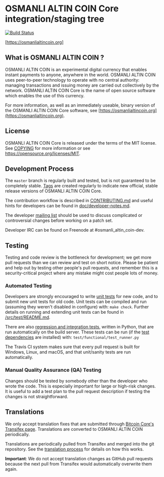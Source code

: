 OSMANLI ALTIN COIN Core integration/staging tree
=====================================

[![Build Status](https://travis-ci.org/osmanlialtincoin-project/osmanlialtincoin.svg?branch=master)](https://travis-ci.org/osmanlialtincoin-project/osmanlialtincoin)

[https://osmanlialtincoin.org]

What is OSMANLI ALTIN COIN ?
----------------

OSMANLI ALTIN COIN is an experimental digital currency that enables instant payments to
anyone, anywhere in the world. OSMANLI ALTIN COIN uses peer-to-peer technology to operate
with no central authority: managing transactions and issuing money are carried
out collectively by the network. OSMANLI ALTIN COIN Core is the name of open source
software which enables the use of this currency.

For more information, as well as an immediately useable, binary version of
the OSMANLI ALTIN COIN Core software, see [https://osmanlialtincoin.org](https://osmanlialtincoin.org).

License
-------

OSMANLI ALTIN COIN Core is released under the terms of the MIT license. See [COPYING](COPYING) for more
information or see https://opensource.org/licenses/MIT.

Development Process
-------------------

The `master` branch is regularly built and tested, but is not guaranteed to be
completely stable. [Tags](https://github.com/osmanlialtincoin-project/osmanlialtincoin/tags) are created
regularly to indicate new official, stable release versions of OSMANLI ALTIN COIN Core.

The contribution workflow is described in [CONTRIBUTING.md](CONTRIBUTING.md)
and useful hints for developers can be found in [doc/developer-notes.md](doc/developer-notes.md).

The developer [mailing list](https://osmanlialtincoin.org)
should be used to discuss complicated or controversial changes before working
on a patch set.

Developer IRC can be found on Freenode at #osmanli_altin_coin-dev.

Testing
-------

Testing and code review is the bottleneck for development; we get more pull
requests than we can review and test on short notice. Please be patient and help out by testing
other people's pull requests, and remember this is a security-critical project where any mistake might cost people
lots of money.

### Automated Testing

Developers are strongly encouraged to write [unit tests](src/test/README.md) for new code, and to
submit new unit tests for old code. Unit tests can be compiled and run
(assuming they weren't disabled in configure) with: `make check`. Further details on running
and extending unit tests can be found in [/src/test/README.md](/src/test/README.md).

There are also [regression and integration tests](/test), written
in Python, that are run automatically on the build server.
These tests can be run (if the [test dependencies](/test) are installed) with: `test/functional/test_runner.py`

The Travis CI system makes sure that every pull request is built for Windows, Linux, and macOS, and that unit/sanity tests are run automatically.

### Manual Quality Assurance (QA) Testing

Changes should be tested by somebody other than the developer who wrote the
code. This is especially important for large or high-risk changes. It is useful
to add a test plan to the pull request description if testing the changes is
not straightforward.

Translations
------------

We only accept translation fixes that are submitted through [Bitcoin Core's Transifex page](https://www.transifex.com/projects/p/bitcoin/).
Translations are converted to OSMANLI ALTIN COIN periodically.

Translations are periodically pulled from Transifex and merged into the git repository. See the
[translation process](doc/translation_process.md) for details on how this works.

**Important**: We do not accept translation changes as GitHub pull requests because the next
pull from Transifex would automatically overwrite them again.
